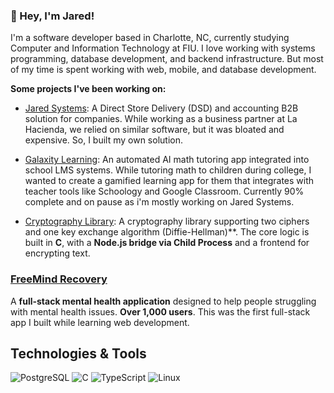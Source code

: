 ### 👋 Hey, I'm Jared!

I'm a software developer based in Charlotte, NC, currently studying Computer and Information Technology at FIU. I love working with systems programming, database development, and backend infrastructure. But most of my time is spent working with web, mobile, and database development.


**Some projects I've been working on:**

* [Jared Systems](https://your-link-here.com): A Direct Store Delivery (DSD) and accounting B2B solution for companies. While working as a business partner at La Hacienda, we relied on similar software, but it was bloated and expensive. So, I built my own solution.

* [Galaxity Learning](https://your-link-here.com): An automated AI math tutoring app integrated into school LMS systems. While tutoring math to children during college, I wanted to create a gamified learning app for them that integrates with teacher tools like Schoology and Google Classroom. Currently 90% complete and on pause as i'm mostly working on Jared Systems.

* [Cryptography Library](https://your-link-here.com): A cryptography library supporting two ciphers and one key exchange algorithm (Diffie-Hellman)**. The core logic is built in **C**, with a **Node.js bridge via Child Process** and a frontend for encrypting text.

### [FreeMind Recovery](https://your-link-here.com)  
A **full-stack mental health application** designed to help people struggling with mental health issues. **Over 1,000 users**. This was the first full-stack app I built while learning web development.

## Technologies & Tools  

![PostgreSQL](https://img.shields.io/badge/-PostgreSQL-31648C?style=for-the-badge&logo=postgresql&logoColor=white)
![C](https://img.shields.io/badge/-C-00599C?style=for-the-badge&logo=c&logoColor=white)
![TypeScript](https://img.shields.io/badge/-TypeScript-3178C6?style=for-the-badge&logo=typescript&logoColor=white)
![Linux](https://img.shields.io/badge/-Linux-FCC624?style=for-the-badge&logo=linux&logoColor=black)

